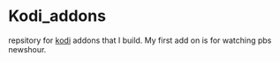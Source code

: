# Kodi_addons
repsitory for [kodi](https://kodi.tv/) addons that I build.
My first add on is for watching pbs newshour. 
